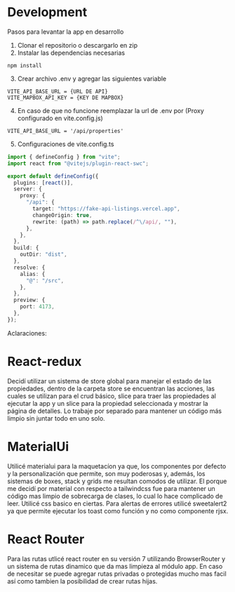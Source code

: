 # Development

Pasos para levantar la app en desarrollo

1. Clonar el repositorio o descargarlo en zip
2. Instalar las dependencias necesarias

```
npm install
```

3. Crear archivo .env y agregar las siguientes variable

```
VITE_API_BASE_URL = {URL DE API}
VITE_MAPBOX_API_KEY = {KEY DE MAPBOX}
```

4. En caso de que no funcione reemplazar la url de .env por (Proxy configurado en vite.config.js)

```
VITE_API_BASE_URL = '/api/properties'
```

5. Configuraciones de vite.config.ts

```TYPESCRIPT
import { defineConfig } from "vite";
import react from "@vitejs/plugin-react-swc";

export default defineConfig({
  plugins: [react()],
  server: {
    proxy: {
      "/api": {
        target: "https://fake-api-listings.vercel.app",
        changeOrigin: true,
        rewrite: (path) => path.replace(/^\/api/, ""),
      },
    },
  },
  build: {
    outDir: "dist",
  },
  resolve: {
    alias: {
      "@": "/src",
    },
  },
  preview: {
    port: 4173,
  },
});
```

Aclaraciones:

# React-redux

Decidí utilizar un sistema de store global para manejar el estado de las propiedades,
dentro de la carpeta store se encuentran las acciones, las cuales se utilizan para el crud básico,
slice para traer las propiedades al ejecutar la app y un slice para la propiedad seleccionada y mostrar la página de detalles.
Lo trabaje por separado para mantener un código más limpio sin juntar todo en uno solo.

# MaterialUi

Utilicé materialui para la maquetacíon ya que, los componentes por defecto y la personalización que permite, son muy poderosas
y, además, los sistemas de boxes, stack y grids me resultan comodos de utilizar. El porque me decidí por material con respecto a tailwindcss
fue para mantener un código mas limpio de sobrecarga de clases, lo cual lo hace complicado de leer. Utilicé css basico en ciertas. Para alertas de errores
utilicé sweetalert2 ya que permite ejecutar los toast como función y no como componente rjsx.

# React Router

Para las rutas utlicé react router en su versión 7 utilizando BrowserRouter y un sistema de rutas dinamico que da mas limpieza al módulo app.
En caso de necesitar se puede agregar rutas privadas o protegidas mucho mas facil así como tambien la posibilidad de crear rutas hijas.
